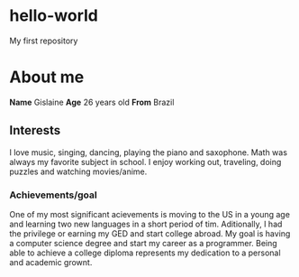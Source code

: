 # hello-world
My first repository

# About me 
**Name** Gislaine 
**Age** 26 years old 
**From** Brazil 

## Interests

I love music, singing, dancing, playing the piano and saxophone. 
Math was always my favorite subject in school.
I enjoy working out, traveling, doing puzzles and watching movies/anime. 

### Achievements/goal 

One of my most significant acievements is moving to the US in a young age and learning two new languages in a short period of tim. Aditionally, I had the privilege or earning my GED and start college abroad. My goal is having a computer science degree and start my career as a programmer. Being able to achieve a college diploma represents my dedication to a personal and academic grownt. 
